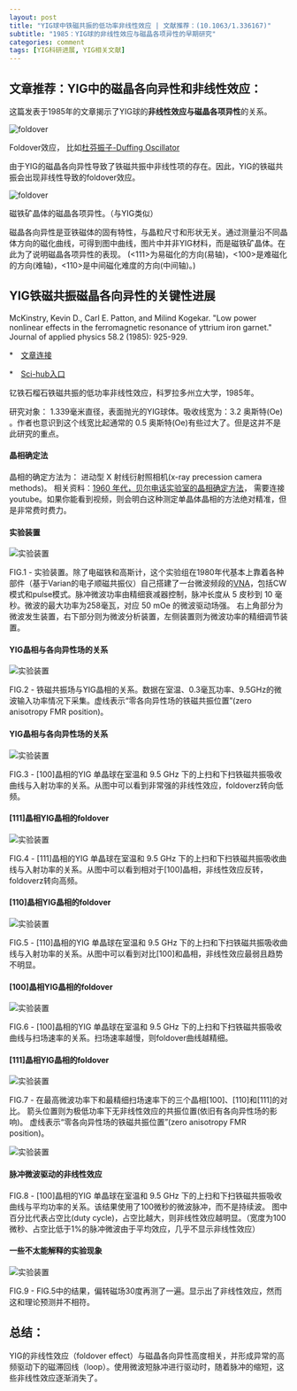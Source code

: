 ```yaml
---
layout: post
title: "YIG球中铁磁共振的低功率非线性效应 | 文献推荐：(10.1063/1.336167)"
subtitle: "1985：YIG球的非线性效应与磁晶各项异性的早期研究"
categories: comment
tags: [YIG科研进展, YIG相关文献]
---
```


## 文章推荐：YIG中的磁晶各向异性和非线性效应：

这篇发表于1985年的文章揭示了YIG球的**非线性效应与磁晶各项异性**的关系。

![foldover](https://upload.wikimedia.org/wikipedia/commons/a/ae/Nonlinear_oscillator_-_foldover_effect.png)

Foldover效应， 比如[杜芬振子-Duffing Oscillator](https://en.wikipedia.org/wiki/Duffing_equation)

由于YIG的磁晶各向异性导致了铁磁共振中非线性项的存在。因此，YIG的铁磁共振会出现非线性导致的foldover效应。

![foldover](https://cse.umn.edu/sites/cse.umn.edu/files/Image18.gif)

磁铁矿晶体的磁晶各项异性。（与YIG类似）

磁晶各向异性是亚铁磁体的固有特性，与晶粒尺寸和形状无关。通过测量沿不同晶体方向的磁化曲线，可得到图中曲线，图片中并非YIG材料，而是磁铁矿晶体。在此为了说明磁晶各项异性的表现。
(<111>为易磁化的方向(易轴)，<100>是难磁化的方向(难轴)，<110>是中间磁化难度的方向(中间轴)。)

## YIG铁磁共振磁晶各向异性的关键性进展

McKinstry, Kevin D., Carl E. Patton, and Milind Kogekar. "Low power nonlinear effects in the ferromagnetic resonance of yttrium iron garnet." Journal of applied physics 58.2 (1985): 925-929.

*　[文章连接](https://aip.scitation.org/doi/abs/10.1063/1.336167)

*　[Sci-hub入口](https://sci-hub.ru/10.1063/1.336167)

钇铁石榴石铁磁共振的低功率非线性效应，科罗拉多州立大学，1985年。

研究对象： 1.339毫米直径，表面抛光的YIG球体。吸收线宽为：3.2 奥斯特(Oe) 。作者也意识到这个线宽比起通常的 0.5 奥斯特(Oe)有些过大了。但是这并不是此研究的重点。

#### 晶相确定法

晶相的确定方法为： 进动型 X 射线衍射照相机(x-ray precession camera methods)。
相关资料：[1960 年代，贝尔电话实验室的晶相确定方法](https://www.youtube.com/watch?v=Ojm_R1t9is4)， 需要连接youtube。如果你能看到视频，则会明白这种测定单晶体晶相的方法绝对精准，但是非常费时费力。

#### 实验装置

![实验装置](/YIGdata/assets/images/YIG/10.1063-1.336167/FIG1.png)

FIG.1 - 实验装置。除了电磁铁和高斯计，这个实验组在1980年代基本上靠着各种部件（基于Varian的电子顺磁共振仪）自己搭建了一台微波频段的[VNA](https://en.wikipedia.org/wiki/Network_analyzer_(electrical))，包括CW模式和pulse模式。脉冲微波功率由精细衰减器控制，脉冲长度从 5 皮秒到 10 毫秒。微波的最大功率为258毫瓦，对应 50 mOe 的微波驱动场强。
右上角部分为微波发生装置，右下部分则为微波分析装置，左侧装置则为微波功率的精细调节装置。

#### YIG晶相与各向异性场的关系

![实验装置](/YIGdata/assets/images/YIG/10.1063-1.336167/FIG2.png)

FIG.2 - 铁磁共振场与YIG晶相的关系。数据在室温、0.3毫瓦功率、9.5GHz的微波输入功率情况下采集。虚线表示“零各向异性场的铁磁共振位置”(zero anisotropy FMR position)。

#### YIG晶相与各向异性场的关系

![实验装置](/YIGdata/assets/images/YIG/10.1063-1.336167/FIG3.png)

FIG.3 - [100]晶相的YIG 单晶球在室温和 9.5 GHz 下的上扫和下扫铁磁共振吸收曲线与入射功率的关系。从图中可以看到非常强的非线性效应，foldoverz转向低频。

#### [111]晶相YIG晶相的foldover

![实验装置](/YIGdata/assets/images/YIG/10.1063-1.336167/FIG4.png)

FIG.4 - [111]晶相的YIG 单晶球在室温和 9.5 GHz 下的上扫和下扫铁磁共振吸收曲线与入射功率的关系。从图中可以看到相对于[100]晶相，非线性效应反转，foldoverz转向高频。

#### [110]晶相YIG晶相的foldover

![实验装置](/YIGdata/assets/images/YIG/10.1063-1.336167/FIG5.png)

FIG.5 - [110]晶相的YIG 单晶球在室温和 9.5 GHz 下的上扫和下扫铁磁共振吸收曲线与入射功率的关系。从图中可以看到对比[100]和晶相，非线性效应最弱且趋势不明显。

#### [100]晶相YIG晶相的foldover

![实验装置](/YIGdata/assets/images/YIG/10.1063-1.336167/FIG6.png)

FIG.6 - [100]晶相的YIG 单晶球在室温和 9.5 GHz 下的上扫和下扫铁磁共振吸收曲线与扫场速率的关系。扫场速率越慢，则foldover曲线越精细。

#### [111]晶相YIG晶相的foldover

![实验装置](/YIGdata/assets/images/YIG/10.1063-1.336167/FIG7.png)

FIG.7 - 在最高微波功率下和最精细扫场速率下的三个晶相[100]、[110]和[111]的对比。
箭头位置则为极低功率下无非线性效应的共振位置(依旧有各向异性场的影响)。
虚线表示“零各向异性场的铁磁共振位置”(zero anisotropy FMR position)。

![实验装置](/YIGdata/assets/images/YIG/10.1063-1.336167/FIG8.png)

#### 脉冲微波驱动的非线性效应

FIG.8 - [100]晶相的YIG 单晶球在室温和 9.5 GHz 下的上扫和下扫铁磁共振吸收曲线与平均功率的关系。该结果使用了100微秒的微波脉冲，而不是持续波。
图中百分比代表占空比(duty cycle)，占空比越大，则非线性效应越明显。（宽度为100微秒、占空比低于1%的脉冲微波由于平均效应，几乎不显示非线性效应）

#### 一些不太能解释的实验现象

![实验装置](/YIGdata/assets/images/YIG/10.1063-1.336167/FIG9.png)

FIG.9 - FIG.5中的结果，偏转磁场30度再测了一遍。显示出了非线性效应，然而这和理论预测并不相符。

## 总结：

 YIG的非线性效应（foldover effect）与磁晶各向异性高度相关，并形成异常的高频驱动下的磁滞回线（loop）。使用微波短脉冲进行驱动时，随着脉冲的缩短，这些非线性效应逐渐消失了。
